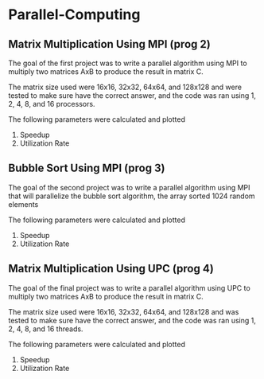 # Parallel-Computing

## Matrix Multiplication Using MPI (prog 2)
The goal of the first project was to write a parallel algorithm using MPI to multiply two matrices AxB to produce the result in matrix C.

The matrix size used were 16x16, 32x32, 64x64, and 128x128 and were tested to make sure have the correct answer, and the code was ran using 1, 2, 4, 8, and 16 processors.

The following parameters were calculated and plotted 
1. Speedup
2. Utilization Rate

## Bubble Sort Using MPI (prog 3)
The goal of the second project was to write a parallel algorithm using MPI that will parallelize the bubble sort algorithm, the array sorted 1024 random elements

The following parameters were calculated and plotted 
1. Speedup
2. Utilization Rate

## Matrix Multiplication Using UPC (prog 4)
The goal of the final project was to write a parallel algorithm using UPC to multiply two matrices AxB to produce the result in matrix C.

The matrix size used were 16x16, 32x32, 64x64, and 128x128 and was tested to make sure have the correct answer, and the code was ran using 1, 2, 4, 8, and 16 threads.

The following parameters were calculated and plotted 
1. Speedup
2. Utilization Rate
